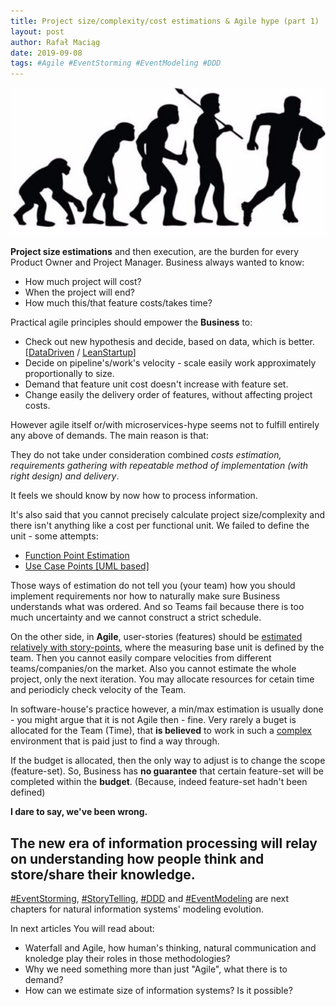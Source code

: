 ```yaml
---
title: Project size/complexity/cost estimations & Agile hype (part 1)
layout: post
author: Rafał Maciąg
date: 2019-09-08
tags: #Agile #EventStorming #EventModeling #DDD
---
```

![evolution](img/r-evolution.jpg)

**Project size estimations** and then execution, are the burden for every Product Owner and Project Manager. Business always wanted to know:

* How much project will cost?
* When the project will end?
* How much this/that feature costs/takes time?

Practical agile principles should empower the **Business** to:

* Check out new hypothesis and decide, based on data, which is better. [[DataDriven](https://www.springboard.com/blog/data-driven-design/) / [LeanStartup](http://theleanstartup.com/principles)]
* Decide on pipeline's/work's velocity - scale easily work approximately proportionally to size.
* Demand that feature unit cost doesn't increase with feature set.
* Change easily the delivery order of features, without affecting project costs.

However agile itself or/with microservices-hype seems not to fulfill entirely any above of demands. The main reason is that:

They do not take under consideration combined *costs estimation, requirements gathering with repeatable method of implementation (with right design) and delivery*.

It feels we should know by now how to process information.

It's also said that you cannot precisely calculate project size/complexity and there isn't anything like a cost per functional unit. We failed to define the unit - some attempts:

* [Function Point Estimation](https://en.wikipedia.org/wiki/Function_point)
* [Use Case Points [UML based]](https://en.wikipedia.org/wiki/Use_Case_Points)

Those ways of estimation do not tell you (your team) how you should implement requirements nor how to naturally make sure Business understands what was ordered. And so Teams fail because there is too much uncertainty and we cannot construct a strict schedule.

On the other side, in **Agile**, user-stories (features) should be [estimated relatively with story-points](https://www.mountaingoatsoftware.com/agile/planning-poker), where the measuring base unit is defined by the team. Then you cannot easily compare velocities from different teams/companies/on the market. Also you cannot estimate the whole project, only the next iteration. You may allocate resources for cetain time and periodicly check velocity of the Team.

In software-house's practice however, a min/max estimation is usually done - you might argue that it is not Agile then - fine. Very rarely a buget is allocated for the Team (Time), that **is believed** to work in such a [complex](https://en.wikipedia.org/wiki/Cynefin_framework) environment that is paid just to find a way through.

If the budget is allocated, then the only way to adjust is to change the scope (feature-set).
So, Business has **no guarantee** that certain feature-set will be completed within the **budget**. (Because, indeed feature-set hadn't been defined)

__I dare to say, we've been wrong.__

## The new era of information processing will relay on **understanding how people think and store/share their knowledge.**

[#EventStorming](https://www.eventstorming.com/), [#StoryTelling](https://domainstorytelling.org/), [#DDD](https://en.wikipedia.org/wiki/Domain-driven_design) and [#EventModeling](https://eventmodeling.org/posts/what-is-event-modeling/) are next chapters for natural information systems' modeling evolution.

In next articles You will read about:

* Waterfall and Agile, how human's thinking, natural communication and knoledge play their roles in those methodologies?
* Why we need something more than just "Agile", what there is to demand?
* How can we estimate size of information systems? Is it possible?
